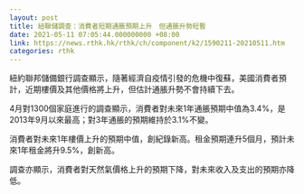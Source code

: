 ```yaml
---
layout: post
title: 紐聯儲調查：消費者短期通脹預期上升　但通脹升勢短暫
date: 2021-05-11 07:05:44.000000000 +08:00
link: https://news.rthk.hk/rthk/ch/component/k2/1590211-20210511.htm
categories: rthk
---
```


紐約聯邦儲備銀行調查顯示，隨著經濟自疫情引發的危機中復蘇，美國消費者預計，近期樓價及其他價格將上升，但估計通脹升勢不會持續下去。

4月對1300個家庭進行的調查顯示，消費者對未來1年通脹預期中值為3.4%，是2013年9月以來最高；對3年通脹的預期維持於3.1%不變。

消費者對未來1年樓價上升的預期中值，創紀錄新高。租金預期連升5個月，預計未來1年租金將升9.5%，創新高。

調查亦顯示，消費者對天然氣價格上升的預期下降，對未來收入及支出的預期亦降低。
